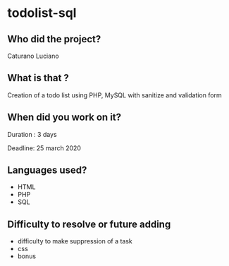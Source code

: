 # todolist-sql
## Who did the project?

Caturano Luciano

## What is that ?

Creation of a todo list using PHP, MySQL with sanitize and validation form

## When did you work on it?

Duration : 3 days

Deadline: 25 march 2020

## Languages ​​used?

- HTML
- PHP
- SQL

## Difficulty to resolve or future adding

- difficulty to make suppression of a task
- css
- bonus

